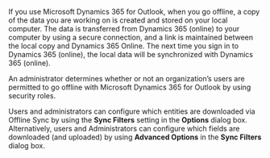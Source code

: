 If you use Microsoft Dynamics 365 for Outlook, when you go offline, a copy of the data you are working on is created and stored on your local computer. The data is transferred from Dynamics 365 (online) to your computer by using a secure connection, and a link is maintained between the local copy and Dynamics 365 Online. The next time you sign in to Dynamics 365 (online), the local data will be synchronized with Dynamics 365 (online).  
  
 An administrator determines whether or not an organization’s users are permitted to go offline with Microsoft Dynamics 365 for Outlook by using security roles.  
  
 Users and administrators can configure which entities are downloaded via Offline Sync by using the **Sync Filters** setting in the **Options** dialog box. Alternatively, users and Administrators can configure which fields are downloaded (and uploaded) by using **Advanced Options** in the **Sync Filters** dialog box.